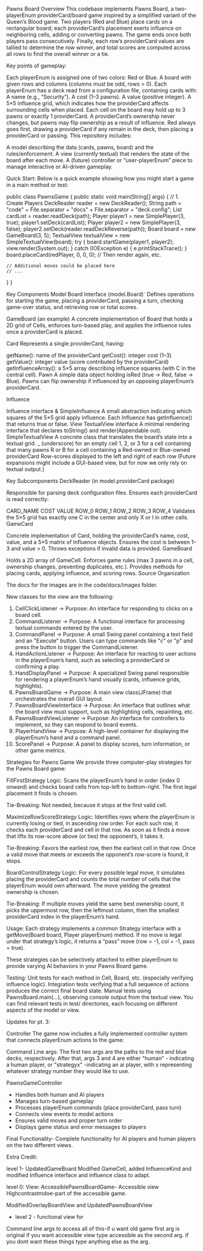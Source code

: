 Pawns Board
Overview
This codebase implements Pawns Board, a two-playerEnum providerCard/board game inspired by a
simplified variant of the Queen’s Blood game.
Two players (Red and Blue) place cards on a rectangular board; each providerCard’s placement exerts
influence on neighboring cells, adding or converting pawns.
The game ends once both players pass consecutively. Finally, each row’s providerCard values are
tallied to determine the row winner,
and total scores are computed across all rows to find the overall winner or a tie.

Key points of gameplay:

Each playerEnum is assigned one of two colors: Red or Blue.
A board with given rows and columns (columns must be odd, rows > 0).
Each playerEnum has a deck read from a configuration file, containing cards with:
A name (e.g., “Security”).
A cost (1–3 pawns).
A value (positive integer).
A 5×5 influence grid, which indicates how the providerCard affects surrounding cells when placed.
Each cell on the board may hold up to 3 pawns or exactly 1 providerCard. A providerCard’s ownership
never changes, but pawns may flip ownership as a result of influence.
Red always goes first, drawing a providerCard if any remain in the deck, then placing a providerCard
or passing.
This repository includes:

A model describing the data (cards, pawns, board) and the rules/enforcement.
A view (currently textual) that renders the state of the board after each move.
A (future) controller or “user-playerEnum” piece to manage interactive or AI-driven gameplay.

Quick Start:
Below is a quick example showing how you might start a game in a main method or test:

public class PawnsGame {
public static void main(String[] args) {
// 1. Create Players
DeckReader reader = new DeckReader();
String path = "code" + File.separator + "docs" + File.separator + "deck.config";
List<Card> cardList = reader.readDeck(path);
Player player1 = new SimplePlayer(3, true);
player1.setDeck(cardList);
Player player2 = new SimplePlayer(3, false);
player2.setDeck(reader.readDeckReverse(path));
Board board = new GameBoard(3, 5);
TextualView textualView = new SimpleTextualView(board);
try {
board.startGame(player1, player2);
view.render(System.out);
} catch (IOException e) {
e.printStackTrace();
}
board.placeCard(redPlayer, 0, 0, 0);
// Then render again, etc.

    // Additional moves could be placed here
    // ...

}
}

Key Components
Model
Board Interface (model.Board)`
Defines operations for starting the game, placing a providerCard, passing a turn, checking game-over
status, and retrieving row or total scores.

GameBoard (an example)
A concrete implementation of Board that holds a 2D grid of Cells, enforces turn-based play, and
applies the influence rules once a providerCard is placed.

Card
Represents a single providerCard, having:

getName(): name of the providerCard
getCost(): integer cost (1–3)
getValue(): integer value (score contributed by the providerCard)
getInfluenceArray(): a 5×5 array describing influence squares (with C in the central cell).
Pawn
A simple data object holding isRed (true → Red, false → Blue). Pawns can flip ownership if
influenced by an opposing playerEnum’s providerCard.

Influence

Influence interface & SimpleInfluence
A small abstraction indicating which squares of the 5×5 grid apply influence. Each Influence has
getInfluence() that returns true or false.
View
TextualView interface
A minimal rendering interface that declares toString() and render(Appendable out).
SimpleTextualView
A concrete class that translates the board’s state into a textual grid.
_ (underscore) for an empty cell
1, 2, or 3 for a cell containing that many pawns
R or B for a cell containing a Red-owned or Blue-owned providerCard
Row-scores displayed to the left and right of each row
(Future expansions might include a GUI-based view, but for now we only rely on textual output.)

Key Subcomponents
DeckReader (in model.providerCard package)

Responsible for parsing deck configuration files.
Ensures each providerCard is read correctly:

CARD_NAME COST VALUE
ROW_0
ROW_1
ROW_2
ROW_3
ROW_4
Validates the 5×5 grid has exactly one C in the center and only X or I in other cells.
GameCard

Concrete implementation of Card, holding the providerCard’s name, cost, value, and a 5×5 matrix of
Influence objects.
Ensures the cost is between 1–3 and value > 0.
Throws exceptions if invalid data is provided.
GameBoard

Holds a 2D array of GameCell.
Enforces game rules (max 3 pawns in a cell, ownership changes, preventing duplicates, etc.).
Provides methods for placing cards, applying influence, and scoring rows.
Source Organization

The docs for the images are in the code/docs/images folder.

New classes for the view are the following:

1. CellClickListener -> Purpose: An interface for responding to clicks on a board cell.
2. CommandListener -> Purpose: A functional interface for processing textual commands entered by the
   user.
3. CommandPanel -> Purpose: A small Swing panel containing a text field and an "Execute" button.
   Users can type commands like "c" or "p" and press the button to trigger the CommandListener.
4. HandActionListener -> Purpose: An interface for reacting to user actions in the playerEnum’s
   hand, such as selecting a providerCard or confirming a play.
5. HandDisplayPanel -> Purpose: A specialized Swing panel responsible for rendering a playerEnum’s
   hand visually (cards, influence grids, highlights).
6. PawnsBoardGame -> Purpose: A main view class(JFrame) that orchestrates the overall GUI layout.
7. PawnsBoardViewInterface -> Purpose: An interface that outlines what the board view must support,
   such as highlighting cells, repainting, etc.
8. PawnsBoardViewListener -> Purpose: An interface for controllers to implement, so they can respond
   to board events.
9. PlayerHandView -> Purpose: A high-level container for displaying the playerEnum’s hand and a
   command panel.
10. ScorePanel -> Purpose: A panel to display scores, turn information, or other game metrics.

Strategies for Pawns Game
We provide three computer-play strategies for the Pawns Board game:

FillFirstStrategy
Logic: Scans the playerEnum’s hand in order (index 0 onward) and checks
board cells from top-left to bottom-right. The first legal placement it finds is chosen.

Tie-Breaking: Not needed, because it stops at the first valid cell.

MaximizeRowScoreStrategy
Logic: Identifies rows where the playerEnum is currently losing or tied,
in ascending row order. For each such row, it checks each providerCard and cell in that row. As soon
as it finds a move that lifts its row-score above (or ties) the opponent’s, it takes it.

Tie-Breaking: Favors the earliest row, then the earliest cell in that row.
Once a valid move that meets or exceeds the opponent’s row-score is found, it stops.

BoardControlStrategy
Logic: For every possible legal move, it simulates placing the providerCard
and counts the total number of cells that the playerEnum would own afterward. The move yielding the
greatest ownership is chosen.

Tie-Breaking: If multiple moves yield the same best ownership count,
it picks the uppermost row, then the leftmost column, then the smallest providerCard index in the
playerEnum’s hand.

Usage:
Each strategy implements a common Strategy interface with a
getMove(Board board, Player playerEnum) method. If no move is legal under
that strategy’s logic, it returns a “pass” move (row = -1, col = -1, pass = true).

These strategies can be selectively attached to either playerEnum to provide
varying AI behaviors in your Pawns Board game.

Testing:
Unit tests for each method in Cell, Board, etc. (especially verifying influence logic).
Integration tests verifying that a full sequence of actions produces the correct final board state.
Manual tests using PawnsBoard.main(...), observing console output from the textual view.
You can find relevant tests in test/ directories, each focusing on different aspects of the model or
view.

Updates for pt. 3:

Controller
The game now includes a fully implemented controller system that connects playerEnum actions to the
game:

Command Line args:
The first two args are the paths to the red and blue decks, respectively.
After that, args 3 and 4 are either "human" - indicating a human player, or
"strategyx" -indicating an ai player, with x representing whatever strategy number they
would like to use.

PawnsGameController

- Handles both human and AI players
- Manages turn-based gameplay
- Processes playerEnum commands (place providerCard, pass turn)
- Connects view events to model actions
- Ensures valid moves and proper turn order
- Displays game status and error messages to players

Final Functionality-
Complete functionality for AI players and human players on the two different views.

Extra Credit:

level 1-
UpdatedGameBoard
Modified GameCell, added InfluenceKind and modified Influence interface and influence class
to adapt.

level 0:
View: AccessiblePawnsBoardGame- Accessible view
Highcontrastmdoe-part of the accessible game.

ModifiedOverlayBoardView and UpdatedPawnsBoardView

- level 2 - functional view for

Command line args to access all of this-if u want old game first arg is original
if you want accessible view type accessible as the second arg.
if you dont want these things type anything else as the arg.

